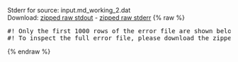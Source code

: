 Stderr for source:  input.md_working_2.dat   
Download: [zipped raw stdout](input.md_working_2.dat.plumed_master.stdout.txt.zip) - [zipped raw stderr](input.md_working_2.dat.plumed_master.stderr.txt.zip) 
{% raw %}
<pre>
#! Only the first 1000 rows of the error file are shown below
#! To inspect the full error file, please download the zipped raw stderr file above
</pre>
{% endraw %}

